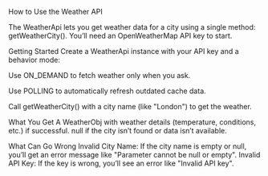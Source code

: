 How to Use the Weather API

The WeatherApi lets you get weather data for a city using a single method: getWeatherCity(). You’ll need an OpenWeatherMap API key to start.

Getting Started
Create a WeatherApi instance with your API key and a behavior mode:

Use ON_DEMAND to fetch weather only when you ask.

Use POLLING to automatically refresh outdated cache data.

Call getWeatherCity() with a city name (like "London") to get the weather.

What You Get
A WeatherObj with weather details (temperature, conditions, etc.) if successful.
null if the city isn’t found or data isn’t available.

What Can Go Wrong
Invalid City Name: If the city name is empty or null, you’ll get an error message like "Parameter cannot be null or empty".
Invalid API Key: If the key is wrong, you’ll see an error like "Invalid API key".
